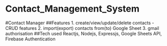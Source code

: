 # Contact_Management_System
 #Contact Manager ##Features 1. create/view/update/delete contacts - CRUD features 2. import(export) contacts from(to) Google Sheet 3. gmail authorisation  ##Tech used Reactjs, Nodejs, Expressjs, Google Sheets API, Firebase Authentication
